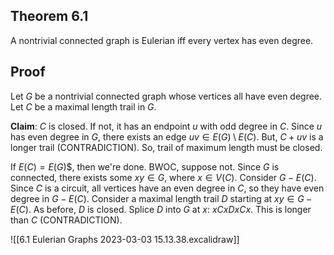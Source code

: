 ## Theorem 6.1
A nontrivial connected graph is Eulerian iff every vertex has even degree.

## Proof
Let $G$ be a nontrivial connected graph whose vertices all have even degree.
Let $C$ be a maximal length trail in $G$.

**Claim**: $C$ is closed. If not, it has an endpoint $u$ with odd degree in $C$.
Since $u$ has even degree in $G$, there exists an edge $uv\in{E(G)}\setminus{E(C)}$.
But, $C + uv$ is a longer trail (CONTRADICTION).
So, trail of maximum length must be closed.

If $E(C) = E(G)$$, then we're done.
BWOC, suppose not. Since $G$ is connected, there exists some $xy\in{G}$, where $x\in{V(C)}$.
Consider $G - E(C)$. Since $C$ is a circuit, all vertices have an even degree in $C$,
so they have even degree in $G - E(C)$.
Consider a maximal length trail $D$ starting at $xy\in{G - E(C)}$.
As before, $D$ is closed.
Splice $D$ into $G$ at $x$: $xCxDxCx$.
This is longer than $C$ (CONTRADICTION).

![[6.1 Eulerian Graphs 2023-03-03 15.13.38.excalidraw]]